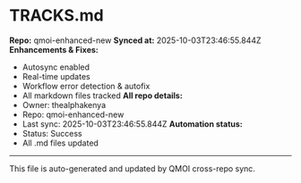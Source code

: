 # TRACKS.md

**Repo:** qmoi-enhanced-new
**Synced at:** 2025-10-03T23:46:55.844Z
**Enhancements & Fixes:**
- Autosync enabled
- Real-time updates
- Workflow error detection & autofix
- All markdown files tracked
**All repo details:**
- Owner: thealphakenya
- Repo: qmoi-enhanced-new
- Last sync: 2025-10-03T23:46:55.844Z
**Automation status:**
- Status: Success
- All .md files updated
---
This file is auto-generated and updated by QMOI cross-repo sync.
